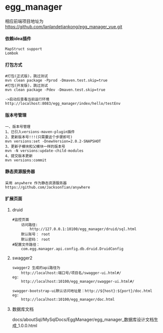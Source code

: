 # egg_manager

相应前端项目地址为   https://github.com/lanlandetiankong/egg_manager_vue.git



#### 依赖idea插件

```
MapStruct support
Lombok
```



#### 打包方式

```
#打包(正式版)，跳过测试
mvn clean package -Pprod -Dmaven.test.skip=true
#打包(开发版)，跳过测试
mvn clean package -Pdev -Dmaven.test.skip=true
```

```
->启动后查看当前运行环境
http://localhost:8083/egg_manager/index/hello/testEnv
```



#### 版本号管理

```
一、版本号管理
1、已引入versions-maven-plugin插件
2、更新版本号!!!(只需要这个步骤即可)
mvn versions:set -DnewVersion=2.0.2-SNAPSHOT
3、更新子模块和父模块一样的版本号
mvn -N versions:update-child-modules
4、提交版本更新
mvn versions:commit
```



#### 静态资源服务器

```
采用 anywhere 作为静态资源服务器
https://github.com/JacksonTian/anywhere
```



#### 扩展页面

1. druid

   ```
   #监控页面
       访问路径:
           http://127.0.0.1:10100/egg_manager/druid/sql.html
       默认账号： root
       默认密码： root
   #配置文件路径：
       com.egg.manager.api.config.db.druid.DruidConfig
   ```

2. swagger2

   ```
   swagger2 生成的api路径为
       http://localhost:端口号/项目名/swagger-ui.html#/
   eg:
       http://localhost:10100/egg_manager/swagger-ui.html#/
   
   swagger-bootstrap-ui默认访问地址是：http://${host}:${port}/doc.html
   eg:
       http://localhost:10100/egg_manager/doc.html
   ```
   
3. 数据库文档

   docs/aboutSql/MySqlDocs/EggManager/egg_manager_数据库设计文档生成_1.0.0.html

